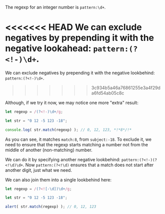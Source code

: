 
The regexp for an integer number is `pattern:\d+`.

<<<<<<< HEAD
We can exclude negatives by prepending it with the negative lookahead: `pattern:(?<!-)\d+`.
=======
We can exclude negatives by prepending it with the negative lookbehind: `pattern:(?<!-)\d+`.
>>>>>>> 3c934b5a46a76861255e3a4f29da6fd54ab05c8c

Although, if we try it now, we may notice one more "extra" result:

```js run
let regexp = /(?<!-)\d+/g;

let str = "0 12 -5 123 -18";

console.log( str.match(regexp) ); // 0, 12, 123, *!*8*/!*
```

As you can see, it matches `match:8`, from `subject:-18`. To exclude it, we need to ensure that the regexp starts matching a number not from the middle of another (non-matching) number.

We can do it by specifying another negative lookbehind: `pattern:(?<!-)(?<!\d)\d+`. Now `pattern:(?<!\d)` ensures that a match does not start after another digit, just what we need.

We can also join them into a single lookbehind here:

```js run
let regexp = /(?<![-\d])\d+/g;

let str = "0 12 -5 123 -18";

alert( str.match(regexp) ); // 0, 12, 123
```
